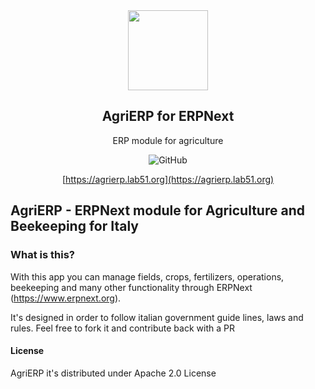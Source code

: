 <div align="center">
    <img src="https://agrierp-pub-assets.s3.eu-central-1.amazonaws.com/logo/agriERP-logo.png" height="128">
    <h2>AgriERP for ERPNext</h2>
    <p align="center">
        <p>ERP module for agriculture</p>
    </p>

![GitHub](https://img.shields.io/github/license/lab51org/agrierp)

[https://agrierp.lab51.org](https://agrierp.lab51.org)

</div>



## AgriERP - ERPNext module for Agriculture and Beekeeping for Italy
### What is this?
With this app you can manage fields, crops, fertilizers, operations, beekeeping and many other functionality through ERPNext (https://www.erpnext.org).

It's designed in order to follow italian government guide lines, laws and rules.
Feel free to fork it and contribute back with a PR

#### License
AgriERP it's distributed under Apache 2.0 License